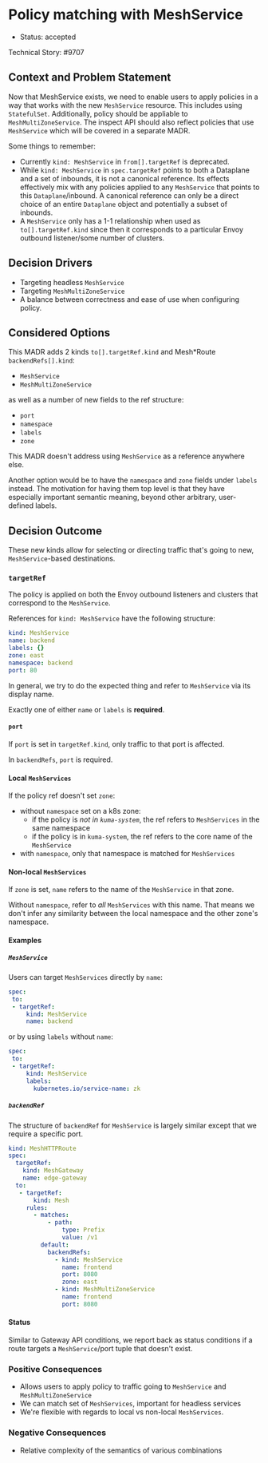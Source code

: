 # Policy matching with MeshService

* Status: accepted

Technical Story: #9707

## Context and Problem Statement

Now that MeshService exists, we need to enable users to apply policies in a way that works
with the new `MeshService` resource. This includes using `StatefulSet`.
Additionally, policy should be appliable to `MeshMultiZoneService`.
The inspect API should also reflect policies that use `MeshService`
which will be covered in a separate MADR.

Some things to remember:

* Currently `kind: MeshService` in `from[].targetRef` is deprecated.
* While `kind: MeshService` in `spec.targetRef` points to both a Dataplane and a set of inbounds,
  it is not a canonical reference.
  Its effects effectively mix with any policies applied
  to any `MeshService` that points to this `Dataplane`/inbound.
  A canonical reference can only be a direct choice of an entire `Dataplane` object
  and potentially a subset of inbounds.
* A `MeshService` only has a 1-1 relationship when used as `to[].targetRef.kind`
  since then it corresponds to a particular Envoy outbound listener/some number of clusters.

## Decision Drivers

* Targeting headless `MeshService`
* Targeting `MeshMultiZoneService`
* A balance between correctness and ease of use when configuring policy.

## Considered Options

This MADR adds 2 kinds `to[].targetRef.kind` and Mesh*Route `backendRefs[].kind`:

* `MeshService`
* `MeshMultiZoneService`

as well as a number of new fields to the ref structure:

* `port`
* `namespace`
* `labels`
* `zone`

This MADR doesn't address using `MeshService` as a reference anywhere else.

Another option would be to have the `namespace` and `zone` fields under `labels` instead.
The motivation for having them top level is that they have especially important
semantic meaning, beyond other arbitrary, user-defined labels.

## Decision Outcome

These new kinds allow for selecting or directing traffic that's going to new,
`MeshService`-based destinations.

### `targetRef`

The policy is applied
on both the Envoy outbound listeners and clusters
that correspond to the `MeshService`.

References for `kind: MeshService` have the following structure:

```yaml
kind: MeshService
name: backend
labels: {}
zone: east
namespace: backend
port: 80
```

In general, we try to do the expected thing and refer to `MeshService` via its display name.

Exactly one of either `name` or `labels` is **required**.

#### `port`

If `port` is set in `targetRef.kind`, only traffic to that port is affected.

In `backendRefs`, `port` is required.

#### Local `MeshServices`

If the policy ref doesn't set `zone`:

* without `namespace` set on a k8s zone:
  * if the policy is *not in `kuma-system`*, the ref refers to
    `MeshServices` in the same namespace
  * if the policy is in `kuma-system`, the ref refers to
      the core name of the `MeshService`
* with `namespace`, only that namespace is matched for `MeshServices`

#### Non-local `MeshServices`

If `zone` is set, `name` refers to the name of the `MeshService` in that zone.

Without `namespace`, refer to _all_ `MeshServices` with this name. That means we
don't infer any similarity between the local namespace and the other zone's
namespace.

#### Examples

##### `MeshService`

Users can target `MeshServices` directly by `name`:

```yaml
spec:
 to:
 - targetRef:
     kind: MeshService
     name: backend
```

or by using `labels` without `name`:

```yaml
spec:
 to:
 - targetRef:
     kind: MeshService
     labels:
       kubernetes.io/service-name: zk
```

##### `backendRef`

The structure of `backendRef` for `MeshService` is largely similar except that
we require a specific port.

```yaml
kind: MeshHTTPRoute
spec:
  targetRef:
    kind: MeshGateway
    name: edge-gateway
  to:
   - targetRef:
       kind: Mesh
     rules:
       - matches:
           - path:
               type: Prefix
               value: /v1
         default:
           backendRefs:
             - kind: MeshService
               name: frontend
               port: 8080
               zone: east
             - kind: MeshMultiZoneService
               name: frontend
               port: 8080
```

#### Status

Similar to Gateway API conditions, we report back as status conditions
if a route targets a
`MeshService`/port tuple that doesn't exist.

### Positive Consequences

* Allows users to apply policy to traffic going to `MeshService` and
  `MeshMultiZoneService`
* We can match set of `MeshServices`, important for headless services
* We're flexible with regards to local vs non-local `MeshServices`.

### Negative Consequences

* Relative complexity of the semantics of various combinations
